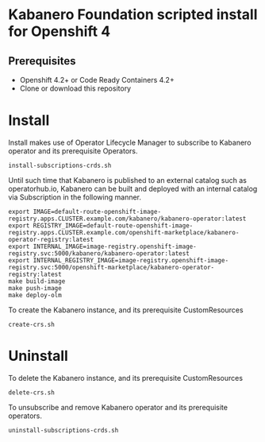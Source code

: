 # Kabanero Foundation scripted install for Openshift 4

## Prerequisites

* Openshift 4.2+ or Code Ready Containers 4.2+
* Clone or download this repository

# Install

Install makes use of Operator Lifecycle Manager to subscribe to Kabanero operator and its prerequisite Operators.  

`install-subscriptions-crds.sh`

Until such time that Kabanero is published to an external catalog such as operatorhub.io, Kabanero can be built and deployed with an internal catalog via Subscription in the following manner.
```
export IMAGE=default-route-openshift-image-registry.apps.CLUSTER.example.com/kabanero/kabanero-operator:latest
export REGISTRY_IMAGE=default-route-openshift-image-registry.apps.CLUSTER.example.com/openshift-marketplace/kabanero-operator-registry:latest
export INTERNAL_IMAGE=image-registry.openshift-image-registry.svc:5000/kabanero/kabanero-operator:latest
export INTERNAL_REGISTRY_IMAGE=image-registry.openshift-image-registry.svc:5000/openshift-marketplace/kabanero-operator-registry:latest
make build-image
make push-image
make deploy-olm
```


To create the Kabanero instance, and its prerequisite CustomResources

`create-crs.sh`


# Uninstall

To delete the Kabanero instance, and its prerequisite CustomResources

`delete-crs.sh`


To unsubscribe and remove Kabanero operator and its prerequisite operators.  

`uninstall-subscriptions-crds.sh`